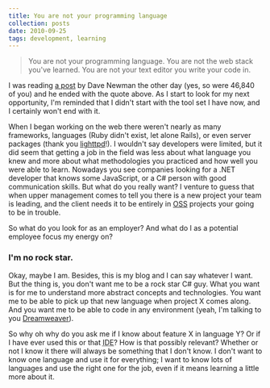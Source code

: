 ```yaml
---
title: You are not your programming language
collection: posts
date: 2010-09-25
tags: development, learning
---
```


> You are not your programming language. You are not the web stack you've learned. You are not your text editor you write your code in.

I was reading [a post](http://whatupdave.tumblr.com/post/1170718843/leaving-net) by Dave Newman the other day (yes, so were 46,840 of you) and he ended with the quote above. As I start to look for my next opportunity, I'm reminded that I didn't start with the tool set I have now, and I certainly won't end with it.

When I began working on the web there weren't nearly as many frameworks, languages (Ruby didn't exist, let alone Rails), or even server packages (thank you [lighttpd](http://www.lighttpd.net/)!). I wouldn't say developers were limited, but it did seem that getting a job in the field was less about what language you knew and more about what methodologies you practiced and how well you were able to learn. Nowadays you see companies looking for a .NET developer that knows some JavaScript, or a C# person with good communication skills. But what do you really want? I venture to guess that when upper management comes to tell you there is a new project your team is leading, and the client needs it to be entirely in [OSS](http://en.wikipedia.org/wiki/Open-source_software) projects your going to be in trouble.

So what do you look for as an employer? And what do I as a potential employee focus my energy on?

### I'm no rock star.

Okay, maybe I am. Besides, this is my blog and I can say whatever I want. But the thing is, you don't want me to be a rock star C# guy. What you want is for me to understand more abstract concepts and technologies. You want me to be able to pick up that new language when project X comes along. And you want me to be able to code in any environment (yeah, I'm talking to you [Dreamweaver](http://news.cnet.com/2100-1023-269804.html&amp;tag=bt_pr)).

So why oh why do you ask me if I know about feature X in language Y? Or if I have ever used this or that <acronym title="Integrated Development Environment">IDE</acronym>? How is that possibly relevant? Whether or not I know it there will always be something that I don't know. I don't want to know one language and use it for everything; I want to know lots of languages and use the right one for the job, even if it means learning a little more about it.

